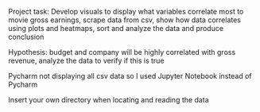 Project task: Develop visuals to display what variables correlate most to movie gross earnings, scrape data from csv, show how data correlates using plots and heatmaps, sort and analyze the data and produce conclusion

Hypothesis: budget and company will be highly correlated with gross revenue, analyze the data to verify if this is true

Pycharm not displaying all csv data so I used Jupyter Notebook instead of Pycharm

Insert your own directory when locating and reading the data
